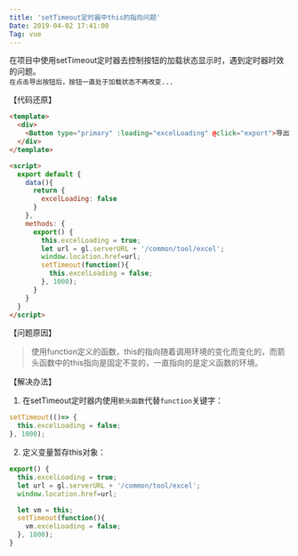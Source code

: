```yaml
---
title: 'setTimeout定时器中this的指向问题'
Date: 2019-04-02 17:41:00
Tag: vue
---
```


在项目中使用setTimeout定时器去控制按钮的加载状态显示时，遇到定时器时效的问题。  
`在点击导出按钮后，按钮一直处于加载状态不再改变...`

【代码还原】
```html
<template>
  <div>
    <Button type="primary" :loading="excelLoading" @click="export">导出</Button>
  </div>
</template>

<script>
  export default {
    data(){
      return {
        excelLoading: false
      }
    },
    methods: {
      export() {
        this.excelLoading = true;
        let url = gl.serverURL + '/common/tool/excel';
        window.location.href=url;
        setTimeout(function(){
          this.excelLoading = false;
        }, 1000);
      }
    }
  }
</script>
```

【问题原因】  
>使用function定义的函数，this的指向随着调用环境的变化而变化的，而箭头函数中的this指向是固定不变的，一直指向的是定义函数的环境。

【解决办法】  
1. 在setTimeout定时器内使用`箭头函数`代替`function`关键字：  
```js
setTimeout(()=> {
  this.excelLoading = false;
}, 1000);
```
2. 定义变量暂存this对象：  
```js
export() {
  this.excelLoading = true;
  let url = gl.serverURL + '/common/tool/excel';
  window.location.href=url;

  let vm = this;
  setTimeout(function(){
    vm.excelLoading = false;
  }, 1000);
}
```